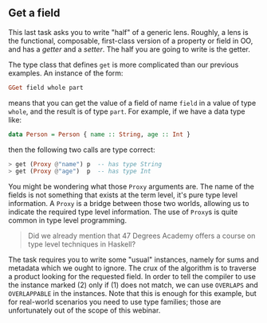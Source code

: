 ## Get a field

This last task asks you to write "half" of a generic lens.
Roughly, a lens is the functional, composable, first-class version
of a property or field in OO, and has a _getter_ and a _setter_.
The half you are going to write is the getter.

The type class that defines `get` is more complicated than our 
previous examples. An instance of the form:

```haskell
GGet field whole part
```

means that you can get the value of a field of name `field` in a
value of type `whole`, and the result is of type `part`.
For example, if we have a data type like:

```haskell
data Person = Person { name :: String, age :: Int }
```

then the following two calls are type correct:

```haskell
> get (Proxy @"name") p  -- has type String
> get (Proxy @"age")  p  -- has type Int
```

You might be wondering what those `Proxy` arguments are.
The name of the fields is not something that exists at
the term level, it's pure type level information. A `Proxy` is
a bridge between those two worlds, allowing us to indicate
the required type level information. The use of `Proxy`s
is quite common in type level programming.

> Did we already mention that 47 Degrees Academy offers a
> course on type level techniques in Haskell?

The task requires you to write some "usual" instances,
namely for sums and metadata which we ought to ignore.
The crux of the algorithm is to traverse a product looking
for the requested field. In order to tell the compiler
to use the instance marked (2) only if (1) does not match,
we can use `OVERLAPS` and `OVERLAPPABLE` in the instances.
Note that this is enough for this example, but for real-world
scenarios you need to use type families; those are unfortunately
out of the scope of this webinar.